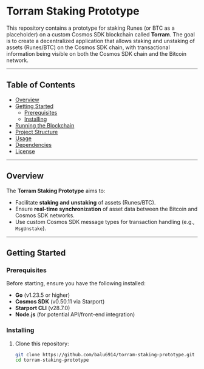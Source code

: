 # Torram Staking Prototype

This repository contains a prototype for staking Runes (or BTC as a placeholder) on a custom Cosmos SDK blockchain called **Torram**. The goal is to create a decentralized application that allows staking and unstaking of assets (Runes/BTC) on the Cosmos SDK chain, with transactional information being visible on both the Cosmos SDK chain and the Bitcoin network.

---

## Table of Contents

- [Overview](#overview)
- [Getting Started](#getting-started)
  - [Prerequisites](#prerequisites)
  - [Installing](#installing)
- [Running the Blockchain](#running-the-blockchain)
- [Project Structure](#project-structure)
- [Usage](#usage)
- [Dependencies](#dependencies)
- [License](#license)

---

## Overview

The **Torram Staking Prototype** aims to:

- Facilitate **staking and unstaking** of assets (Runes/BTC).
- Ensure **real-time synchronization** of asset data between the Bitcoin and Cosmos SDK networks.
- Use custom Cosmos SDK message types for transaction handling (e.g., `MsgUnstake`).

---

## Getting Started

### Prerequisites

Before starting, ensure you have the following installed:

- **Go** (v1.23.5 or higher)
- **Cosmos SDK** (v0.50.11 via Starport)
- **Starport CLI** (v28.7.0)
- **Node.js** (for potential API/front-end integration)

### Installing

1. Clone this repository:
   ```bash
   git clone https://github.com/balu6914/torram-staking-prototype.git
   cd torram-staking-prototype
   ```
